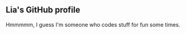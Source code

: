 ## Lia's GitHub profile

Hmmmmm, I guess I'm someone who codes stuff for fun some times.

<!---
NullSeile/NullSeile is a ✨ special ✨ repository because its `README.md` (this file) appears on your GitHub profile.
You can click the Preview link to take a look at your changes.
--->
